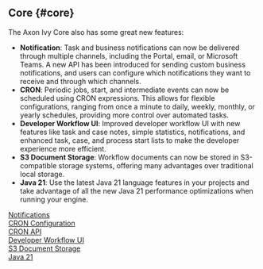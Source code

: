## Core {#core}

The Axon Ivy Core also has some great new features:

- **Notification**: Task and business notifications can now be delivered through multiple channels, including the Portal, email, or Microsoft Teams. A new API has been introduced for sending custom business notifications, and users can configure which notifications they want to receive and through which channels.
- **CRON**: Periodic jobs, start, and intermediate events can now be scheduled using CRON expressions. This allows for flexible configurations, ranging from once a minute to daily, weekly, monthly, or yearly schedules, providing more control over automated tasks.
- **Developer Workflow UI**: Improved developer workflow UI with new features like task and case notes, simple statistics, notifications, and enhanced task, case, and process start lists to make the developer experience more efficient.
- **S3 Document Storage**: Workflow documents can now be stored in S3-compatible storage systems, offering many advantages over traditional local storage.
- **Java 21**: Use the latest Java 21 language features in your projects and take advantage of all the new Java 21 performance optimizations when running your engine.

<div class="short-links">
	<a href="${docBaseUrl}/concepts/notification/index.html"
		target="_blank" rel="noopener noreferrer">
		<i class="si si-megaphone"></i> Notifications
	</a>
</div>
<div class="short-links">
	<a href="${docBaseUrl}/engine-guide/configuration/advanced-configuration.html#cron-expression"
		target="_blank" rel="noopener noreferrer">
		<i class="si si-clock"></i> CRON Configuration
	</a>
</div>
<div class="short-links">
	<a href="${docBaseUrl}/public-api/ch/ivyteam/ivy/process/beans/IPoller.html"
		target="_blank" rel="noopener noreferrer">
		<i class="si si-clock"></i> CRON API
	</a>
</div>

<div class="short-links">
	<a href="${docBaseUrl}/designer-guide/how-to/workflow/dev-workflow-ui.html"
		target="_blank" rel="noopener noreferrer">
		<i class="si si-monitor"></i> Developer Workflow UI
	</a>
</div>

<div class="short-links">
	<a href="${docBaseUrl}/engine-guide/configuration/document/s3.html"
		target="_blank" rel="noopener noreferrer">
		<i class="si si-file"></i> S3 Document Storage
	</a>
</div>

<div class="short-links">
	<a href="https://inside.java/2023/09/19/the-arrival-of-java-21/"
		target="_blank" rel="noopener noreferrer">
		<i class="si si-404"></i> Java 21
	</a>
</div>

